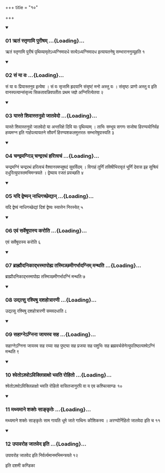 +++
title = "१०"

+++

<div class="js_include" includetitle="true" newlevelforh1="3" unfilled="" url="/vedAH_yajuH/taittirIyam/sUtram/ApastambaH/shrautam/vishvAsa-prastutiH/05/10/01_RtaM_stRNAmi_purISham.md">
<details open><summary><h3>01 ऋतं स्तृणामि पुरीषम् ...{Loading}...</h3></summary>

ऋतं स्तृणामि पुरीषं पृथिव्यामृतेऽध्यग्निमादधे सत्येऽध्यग्निमादध इत्यायतनेषु सम्भाराननुव्यूहति १
</details>
</div>


<div class="js_include" includetitle="true" newlevelforh1="3" unfilled="" url="/vedAH_yajuH/taittirIyam/sUtram/ApastambaH/shrautam/vishvAsa-prastutiH/05/10/02_saM_yA_vaH.md">
<details open><summary><h3>02 सं या वः ...{Loading}...</h3></summary>

सं या वः प्रियास्तनुव इत्येषा । सं वः सृजामि हृदयानि संसृष्टं मनो अस्तु वः । संसृष्टः प्राणो अस्तु व इति वानस्पत्यान्संसृज्य सिकतावन्निवपतीतः प्रथम जज्ञे अग्निरित्येतया २
</details>
</div>


<div class="js_include" includetitle="true" newlevelforh1="3" unfilled="" url="/vedAH_yajuH/taittirIyam/sUtram/ApastambaH/shrautam/vishvAsa-prastutiH/05/10/03_yAste_shivAstanuvo_jAtavedo.md">
<details open><summary><h3>03 यास्ते शिवास्तनुवो जातवेदो ...{Loading}...</h3></summary>

यास्ते शिवास्तनुवो जातवेदो या अन्तरिक्षे दिवि याः पृथिव्याम् । ताभिः सम्भूय सगणः सजोषा हिरण्ययोनिर्वह हव्यमग्न इति गार्हपत्यायतने सौवर्णं हिरण्यशकलमुत्तरतः सम्भारेषूपास्यति ३
</details>
</div>


<div class="js_include" includetitle="true" newlevelforh1="3" unfilled="" url="/vedAH_yajuH/taittirIyam/sUtram/ApastambaH/shrautam/vishvAsa-prastutiH/05/10/04_chandramagni~n_chandrarathaM_haritvachaM.md">
<details open><summary><h3>04 चन्द्रमग्निञ् चन्द्ररथं हरित्वचं ...{Loading}...</h3></summary>

चन्द्रमग्निं चन्द्ररथं हरित्वचं वैश्वानरमप्सुषदं सुवर्विदम् । विगाहं तूर्णिं तविषीभिरावृतं भूर्णिं देवास इह सुश्रियं दधुरित्युपास्तमभिमन्त्रयते । द्वेष्याय रजतं प्रयच्छति ४
</details>
</div>


<div class="js_include" includetitle="true" newlevelforh1="3" unfilled="" url="/vedAH_yajuH/taittirIyam/sUtram/ApastambaH/shrautam/vishvAsa-prastutiH/05/10/05_yadi_dveShyan_nAdhigachChedyAn.md">
<details open><summary><h3>05 यदि द्वेष्यन् नाधिगच्छेद्यान् ...{Loading}...</h3></summary>

यदि द्वेष्यं नाधिगच्छेद्यां दिशं द्वेष्यः स्यात्तेन निरस्येत् ५
</details>
</div>


<div class="js_include" includetitle="true" newlevelforh1="3" unfilled="" url="/vedAH_yajuH/taittirIyam/sUtram/ApastambaH/shrautam/vishvAsa-prastutiH/05/10/06_evaM_sarveShUpAsya_karoti.md">
<details open><summary><h3>06 एवं सर्वेषूपास्य करोति ...{Loading}...</h3></summary>

एवं सर्वेषूपास्य करोति ६
</details>
</div>


<div class="js_include" includetitle="true" newlevelforh1="3" unfilled="" url="/vedAH_yajuH/taittirIyam/sUtram/ApastambaH/shrautam/vishvAsa-prastutiH/05/10/07_brAhmaudanikAdbhasmApohya_tasminChamIgarbhAdagnim_manthati.md">
<details open><summary><h3>07 ब्राह्मौदनिकाद्भस्मापोह्य तस्मिञ्छमीगर्भादग्निम् मन्थति ...{Loading}...</h3></summary>

ब्राह्मौदनिकाद्भस्मापोह्य तस्मिञ्छमीगर्भादग्निं मन्थति ७
</details>
</div>


<div class="js_include" includetitle="true" newlevelforh1="3" unfilled="" url="/vedAH_yajuH/taittirIyam/sUtram/ApastambaH/shrautam/vishvAsa-prastutiH/05/10/08_udyatsu_rashmiShu_dashahotrAraNI.md">
<details open><summary><h3>08 उद्यत्सु रश्मिषु दशहोत्रारणी ...{Loading}...</h3></summary>

उद्यत्सु रश्मिषु दशहोत्रारणी समवदधाति ८
</details>
</div>


<div class="js_include" includetitle="true" newlevelforh1="3" unfilled="" url="/vedAH_yajuH/taittirIyam/sUtram/ApastambaH/shrautam/vishvAsa-prastutiH/05/10/09_sahAgne-gninA_jAyasva_saha.md">
<details open><summary><h3>09 सहाग्नेऽग्निना जायस्व सह ...{Loading}...</h3></summary>

सहाग्नेऽग्निना जायस्व सह रय्या सह पुष्ट्या सह प्रजया सह पशुभिः सह ब्रह्मवर्चसेनेत्युपतिष्ठत्यश्वेऽग्निं मन्थति ९
</details>
</div>


<div class="js_include" includetitle="true" newlevelforh1="3" unfilled="" url="/vedAH_yajuH/taittirIyam/sUtram/ApastambaH/shrautam/vishvAsa-prastutiH/05/10/10_shveto-shvo-viklinnAxo_bhavati_rohito.md">
<details open><summary><h3>10 श्वेतोऽश्वोऽविक्लिन्नाक्षो भवति रोहितो ...{Loading}...</h3></summary>

श्वेतोऽश्वोऽविक्लिन्नाक्षो भवति रोहितो वासितजानुरपि वा य एव कश्चित्साण्डः १०
</details>
</div>


<div class="js_include" includetitle="true" newlevelforh1="3" unfilled="" url="/vedAH_yajuH/taittirIyam/sUtram/ApastambaH/shrautam/vishvAsa-prastutiH/05/10/11_mathyamAne_shakteH_sAnkRteH.md">
<details open><summary><h3>11 मथ्यमाने शक्तेः साङ्कृतेः ...{Loading}...</h3></summary>

मथ्यमाने शक्तेः साङ्कृतेः साम गायति धूमे जाते गाथिनः कौशिकस्य । अरण्योर्निहितो जातवेदा इति च ११
</details>
</div>


<div class="js_include" includetitle="true" newlevelforh1="3" unfilled="" url="/vedAH_yajuH/taittirIyam/sUtram/ApastambaH/shrautam/vishvAsa-prastutiH/05/10/12_upAvaroha_jAtaveda_iti.md">
<details open><summary><h3>12 उपावरोह जातवेद इति ...{Loading}...</h3></summary>

उपावरोह जातवेद इति निर्वर्त्यमानमभिमन्त्रयते १२
</details>
</div>



  
इति दशमी कण्डिका 

